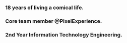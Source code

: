 
### 18 years of living a comical life.

### Core team member @PixelExperience.

### 2nd Year Information Technology Engineering.
